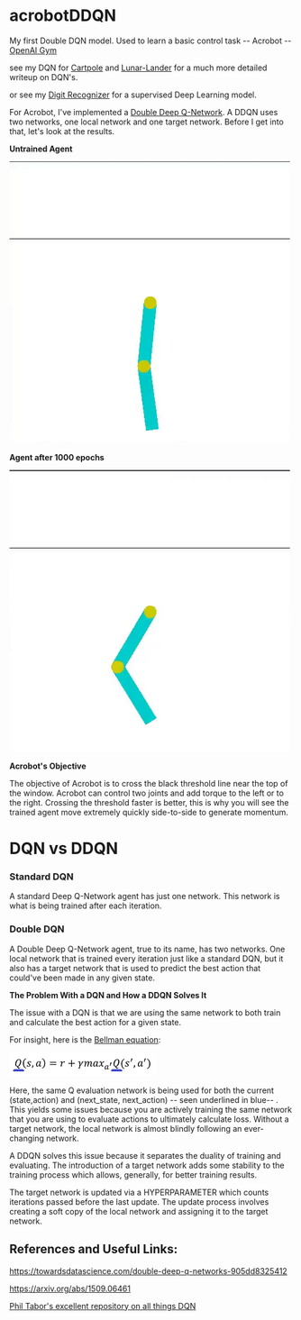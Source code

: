 # acrobotDDQN
My first Double DQN model. Used to learn a basic control task -- Acrobot -- [OpenAI Gym](https://gym.openai.com/envs/Acrobot-v1/)

see my DQN for [Cartpole](https://github.com/JustinStitt/cartpoleDQN) and [Lunar-Lander](https://github.com/JustinStitt/lunarLanderDQN)
for a much more detailed writeup on DQN's.

or see my [Digit Recognizer](https://github.com/JustinStitt/digitRecognizer) for a supervised Deep Learning model.

For Acrobot, I've implemented a [Double Deep Q-Network](#Double-DQN). A DDQN uses two networks, one local network and one target network.
Before I get into that, let's look at the results.


**Untrained Agent**

![](visuals/untrainedGIF.gif)

**Agent after 1000 epochs**

![](visuals/trainedGIF.gif)

**Acrobot's Objective**

The objective of Acrobot is to cross the black threshold line near the top of the window. Acrobot can control two joints and 
add torque to the left or to the right. Crossing the threshold faster is better, this is why you will see the trained agent move
extremely quickly side-to-side to generate momentum.

# DQN vs DDQN

### Standard DQN

A standard Deep Q-Network agent has just one network. This network is what is being trained after each iteration. 


### Double DQN

A Double Deep Q-Network agent, true to its name, has two networks. One local network that is trained every iteration just like a 
standard DQN, but it also has a target network that is used to predict the best action that could've been made in any given state.

**The Problem With a DQN and How a DDQN Solves It**

The issue with a DQN is that we are using the same network to both train and calculate the best action for a given state.

For insight, here is the [Bellman equation](https://en.wikipedia.org/wiki/Bellman_equation):

![](visuals/bellman_eq.png)

Here, the same Q evaluation network is being used for both the current (state,action) and (next_state, next_action) -- seen underlined in blue-- . This yields some
issues because you are actively training the same network that you are using to evaluate actions to ultimately calculate loss.
Without a target network, the local network is almost blindly following an ever-changing network.

A DDQN solves this issue because it separates the duality of training and evaluating.  The introduction of a target network adds some stability to the training process
which allows, generally, for better training results.

The target network is updated via a HYPERPARAMETER which counts iterations passed before the last update. The update process 
involves creating a soft copy of the local network and assigning it to the target network.

## References and Useful Links:

https://towardsdatascience.com/double-deep-q-networks-905dd8325412

https://arxiv.org/abs/1509.06461

[Phil Tabor's excellent repository on all things DQN](https://github.com/philtabor/Deep-Q-Learning-Paper-To-Code)